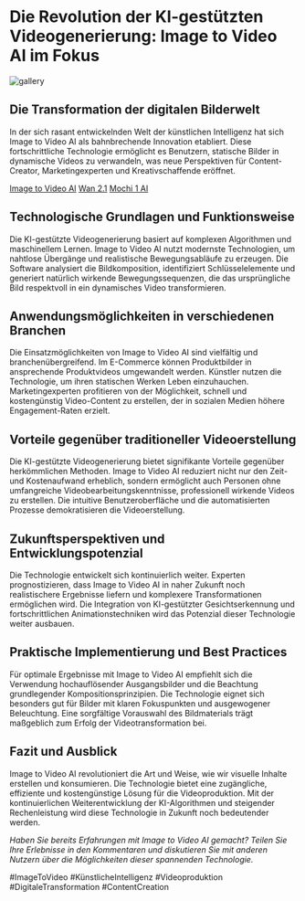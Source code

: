 # Die Revolution der KI-gestützten Videogenerierung: Image to Video AI im Fokus

![gallery](https://github.com/user-attachments/assets/37850718-ce5a-4f00-bf68-aacda8efd113)


## Die Transformation der digitalen Bilderwelt

In der sich rasant entwickelnden Welt der künstlichen Intelligenz hat sich Image to Video AI als bahnbrechende Innovation etabliert. Diese fortschrittliche Technologie ermöglicht es Benutzern, statische Bilder in dynamische Videos zu verwandeln, was neue Perspektiven für Content-Creator, Marketingexperten und Kreativschaffende eröffnet.

[Image to Video AI](https://imagetovideoai.app/)
[Wan 2.1](https://wan21.org/)
[Mochi 1 AI](https://mochi1ai.com/)

## Technologische Grundlagen und Funktionsweise

Die KI-gestützte Videogenerierung basiert auf komplexen Algorithmen und maschinellem Lernen. Image to Video AI nutzt modernste Technologien, um nahtlose Übergänge und realistische Bewegungsabläufe zu erzeugen. Die Software analysiert die Bildkomposition, identifiziert Schlüsselelemente und generiert natürlich wirkende Bewegungssequenzen, die das ursprüngliche Bild respektvoll in ein dynamisches Video transformieren.

## Anwendungsmöglichkeiten in verschiedenen Branchen

Die Einsatzmöglichkeiten von Image to Video AI sind vielfältig und branchenübergreifend. Im E-Commerce können Produktbilder in ansprechende Produktvideos umgewandelt werden. Künstler nutzen die Technologie, um ihren statischen Werken Leben einzuhauchen. Marketingexperten profitieren von der Möglichkeit, schnell und kostengünstig Video-Content zu erstellen, der in sozialen Medien höhere Engagement-Raten erzielt.

## Vorteile gegenüber traditioneller Videoerstellung

Die KI-gestützte Videogenerierung bietet signifikante Vorteile gegenüber herkömmlichen Methoden. Image to Video AI reduziert nicht nur den Zeit- und Kostenaufwand erheblich, sondern ermöglicht auch Personen ohne umfangreiche Videobearbeitungskenntnisse, professionell wirkende Videos zu erstellen. Die intuitive Benutzeroberfläche und die automatisierten Prozesse demokratisieren die Videoerstellung.

## Zukunftsperspektiven und Entwicklungspotenzial

Die Technologie entwickelt sich kontinuierlich weiter. Experten prognostizieren, dass Image to Video AI in naher Zukunft noch realistischere Ergebnisse liefern und komplexere Transformationen ermöglichen wird. Die Integration von KI-gestützter Gesichtserkennung und fortschrittlichen Animationstechniken wird das Potenzial dieser Technologie weiter ausbauen.

## Praktische Implementierung und Best Practices

Für optimale Ergebnisse mit Image to Video AI empfiehlt sich die Verwendung hochauflösender Ausgangsbilder und die Beachtung grundlegender Kompositionsprinzipien. Die Technologie eignet sich besonders gut für Bilder mit klaren Fokuspunkten und ausgewogener Beleuchtung. Eine sorgfältige Vorauswahl des Bildmaterials trägt maßgeblich zum Erfolg der Videotransformation bei.

## Fazit und Ausblick

Image to Video AI revolutioniert die Art und Weise, wie wir visuelle Inhalte erstellen und konsumieren. Die Technologie bietet eine zugängliche, effiziente und kostengünstige Lösung für die Videoproduktion. Mit der kontinuierlichen Weiterentwicklung der KI-Algorithmen und steigender Rechenleistung wird diese Technologie in Zukunft noch bedeutender werden.

*Haben Sie bereits Erfahrungen mit Image to Video AI gemacht? Teilen Sie Ihre Erlebnisse in den Kommentaren und diskutieren Sie mit anderen Nutzern über die Möglichkeiten dieser spannenden Technologie.*

#ImageToVideo #KünstlicheIntelligenz #Videoproduktion #DigitaleTransformation #ContentCreation
